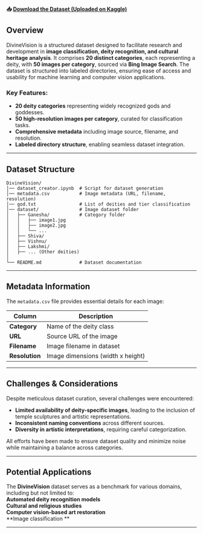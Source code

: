 **📥 [Download the Dataset (Uploaded on Kaggle)](https://www.kaggle.com/datasets/onkarshinde02/divine-vision)**  


##  **Overview**  
DivineVision is a structured dataset designed to facilitate research and development in **image classification, deity recognition, and cultural heritage analysis**. It comprises **20 distinct categories**, each representing a deity, with **50 images per category**, sourced via **Bing Image Search**. The dataset is structured into labeled directories, ensuring ease of access and usability for machine learning and computer vision applications.  

### **Key Features:**  
- **20 deity categories** representing widely recognized gods and goddesses.  
- **50 high-resolution images per category**, curated for classification tasks.  
- **Comprehensive metadata** including image source, filename, and resolution.  
- **Labeled directory structure**, enabling seamless dataset integration.  

---

##  **Dataset Structure**  
```
DivineVision/
│── dataset_creator.ipynb  # Script for dataset generation
│── metadata.csv           # Image metadata (URL, filename, resolution)
│── god.txt                # List of deities and tier classification
│── dataset/               # Image dataset folder
│   ├── Ganesha/           # Category folder
│   │   ├── image1.jpg
│   │   ├── image2.jpg
│   │   └── ...
│   ├── Shiva/
│   ├── Vishnu/
│   ├── Lakshmi/
│   ├── ... (Other deities)
│
└── README.md              # Dataset documentation
```

---

##  **Metadata Information**  
The `metadata.csv` file provides essential details for each image:  

| **Column**    | **Description**                      |  
|--------------|--------------------------------------|  
| **Category**  | Name of the deity class             |  
| **URL**       | Source URL of the image            |  
| **Filename**  | Image filename in dataset          |  
| **Resolution**| Image dimensions (width x height)  |  

---

##  **Challenges & Considerations**  
Despite meticulous dataset curation, several challenges were encountered:  
- **Limited availability of deity-specific images**, leading to the inclusion of temple sculptures and artistic representations.  
- **Inconsistent naming conventions** across different sources.  
- **Diversity in artistic interpretations**, requiring careful categorization.  

All efforts have been made to ensure dataset quality and minimize noise while maintaining a balance across categories.  

---


##  **Potential Applications**  
The **DivineVision** dataset serves as a benchmark for various domains, including but not limited to:  
 **Automated deity recognition models**  
 **Cultural and religious studies**  
 **Computer vision-based art restoration**  
 **Image classification **  

---


